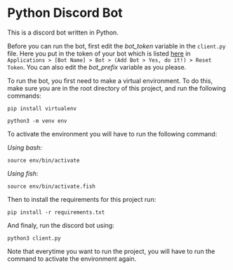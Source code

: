 # Python Discord Bot
This is a discord bot written in Python. 

Before you can run the bot, first edit the *bot_token* variable in the `client.py` file. Here you put in the token of your bot which is listed [here](https://discord.com/developers) in `Applications > [Bot Name] > Bot > (Add Bot > Yes, do it!) > Reset Token`. You can also edit the *bot_prefix* variable as you please. 

To run the bot, you first need to make a virtual environment. To do this, make sure you are in the root directory of this project, and run the following commands:

`pip install virtualenv`

`python3 -m venv env`

To activate the environment you will have to run the following command:

*Using bash:*

`source env/bin/activate`

*Using fish:*

`source env/bin/activate.fish`

Then to install the requirements for this project run:

`pip install -r requirements.txt`

And finaly, run the discord bot using: 

`python3 client.py`

Note that everytime you want to run the project, you will have to run the command to activate the environment again. 